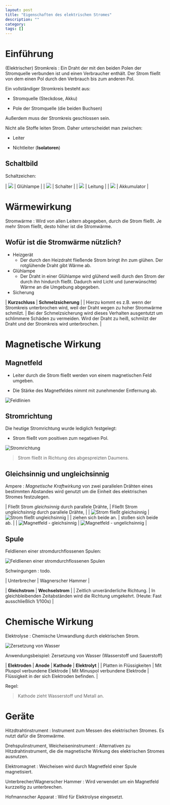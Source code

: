 ```yaml
---
layout: post
title: "Eigenschaften des elektrischen Stromes"
description: ""
category: 
tags: []
---
```


# Einführung

(Elektrischer) Stromkreis
: Ein Draht der mit den beiden Polen der Stromquelle verbunden ist und einen
Verbraucher enthält. Der Strom fließt von dem einen Pol durch den Verbrauch bis
zum anderen Pol.

Ein vollständiger Stromkreis besteht aus:

* Stromquelle (Steckdose, Akku)

* Pole der Stromquelle (die beiden Buchsen)

Außerdem muss der Stromkreis geschlossen sein.

Nicht alle Stoffe leiten Strom. Daher unterscheidet man zwischen:

* Leiter

* Nichtleiter (**Isolatoren**)

## Schaltbild

Schaltzeichen:

| ![](/img/gluehlampe.png) | Glühlampe |
| ![](/img/schalter.png) | Schalter |
| ![](/img/leitung.png) | Leitung |
| ![](/img/akku.png) | Akkumulator |

# Wärmewirkung

Stromwärme
: Wird von allen Leitern abgegeben, durch die Strom fließt. Je mehr Strom
fließt, desto höher ist die Stromwärme.

## Wofür ist die Stromwärme nützlich?

* Heizgerät
    * Der durch den Heizdraht fließende Strom bringt ihn zum glühen. Der
rotglühende Draht gibt Wärme ab.
* Glühlampe
    * Der Draht in einer Glühlampe wird glühend weiß durch den Strom der durch ihn
hindurch fließt. Dadurch wird Licht und (unerwünschte) Wärme an die Umgebung
abgegeben.
* Sicherung

| **Kurzschluss** | **Schmelzsicherung** |
| Hierzu kommt es z.B. wenn der Stromkreis unterbrochen wird, weil der Draht wegen zu hoher Stromwärme schmilzt. | Bei der Schmelzsicherung wird dieses Verhalten ausgentutzt um schlimmere Schäden zu vermeiden. Wird der Draht zu heiß, schmilzt der Draht und der Stromkreis wird unterbrochen. |

# Magnetische Wirkung

## Magnetfeld

* Leiter durch die Strom fließt werden von einem magnetischen Feld umgeben.

* Die Stärke des Magnetfeldes nimmt mit zunehmender Entfernung ab.

![Feldlinien](/img/feldlinien.png)

## Stromrichtung

Die heutige Stromrichtung wurde lediglich festgelegt:

* Strom fließt vom positiven zum negativen Pol.

![Stromrichtung](/img/stromrichtung.png)

> Strom fließt in Richtung des abgespreizten Daumens.

## Gleichsinnig und ungleichsinnig

Ampere
: *Magnetische Kraftwirkung* von zwei parallelen Drähten eines bestimmten
Abstandes wird genutzt um die Einheit des elektrischen Stromes festzulegen.

| Fließt Strom *gleichsinnig* durch parallele Drähte, | Fließt Strom *ungleichsinnig* durch parallele Drähte, |
| ![Strom fließt gleichsinnig](/img/strom-gleichsinnig.png) | ![Strom fließt ungleichsinnig](/img/strom-ungleichsinnig.png) |
| ziehen sich beide an. | stoßen sich beide ab. |
| ![Magnetfeld - gleichsinnig](/img/strom-gleichsinnig-magnet.png) | ![Magnetfeld - ungelichsinnig](/img/strom-ungleichsinnig-magnet.png) |

## Spule

Feldlienen einer stromdurchflossenen Spulen:

![Feldlienen einer stromdurchflossenen Spulen](/img/spule-feldlinien.png)

Schwingungen
: todo.

| Unterbrecher | Wagnerscher Hammer |


| **Gleichstrom** | **Wechselstrom** |
| Zeitlich unveränderliche Richtung. | In gleichbleibenden Zeitabständen wird die Richtung umgekehrt. (Heute: Fast ausschließlich 1/100s) |

# Chemische Wirkung

Elektrolyse
: Chemische Umwandlung durch elektrischen Strom.

![Zersetzung von Wasser](/img/elektrolyse.png)

Anwendungsbeispiel: Zersetzung von Wasser (Wasserstoff und Sauerstoff)

| **Elektroden** | **Anode** | **Kathode** | **Elektrolyt** |
| Platten in Flüssigkeiten | Mit Pluspol verbundene Elektrode | Mit Minuspol verbundene Elektrode | Flüssigkeit in der sich Elektroden befinden. |

Regel:

> Kathode zieht Wasserstoff und Metall an.

# Geräte

Hitzdtrahtinstrument
: Instrument zum Messen des elektrischen Stromes. Es nutzt dafür die Stromwärme.

Drehspulinstrument, Weicheiseninstrument
: Alternativen zu Hitzdrahtinstrument, die die magnetische Wirkung des
elektrischen Stromes ausnutzen.

Elektromagnet
: Weicheisen wird durch Magnetfeld einer Spule magnetisiert.

Unterbrecher/Wagnerscher Hammer
: Wird verwendet um ein Magnetfeld kurzzeitig zu unterbrechen.

Hofmannscher Apparat
: Wird für Elektrolyse eingesetzt.
